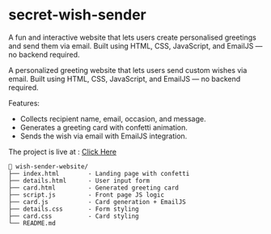 # secret-wish-sender
A fun and interactive website that lets users create personalised greetings and send them via email. Built using HTML, CSS, JavaScript, and EmailJS — no backend required.

A personalized greeting website that lets users send custom wishes via email. Built using HTML, CSS, JavaScript, and EmailJS — no backend required.


Features:
- Collects recipient name, email, occasion, and message.
- Generates a greeting card with confetti animation.
- Sends the wish via email with EmailJS integration.

The project is live at : [Click Here](https://sindhuri-31.github.io/secret-wish-sender/)

```text
📁 wish-sender-website/
├── index.html        - Landing page with confetti
├── details.html      - User input form
├── card.html         - Generated greeting card
├── script.js         - Front page JS logic
├── card.js           - Card generation + EmailJS
├── details.css       - Form styling
├── card.css          - Card styling
└── README.md

